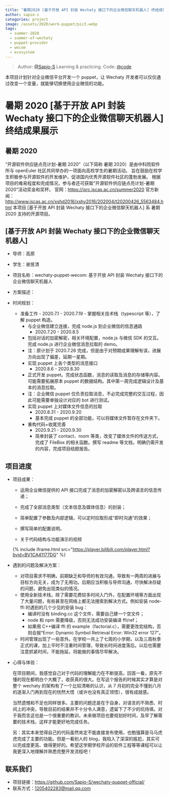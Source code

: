 ```yaml
---
title: "暑期2020 [基于开放 API 封装 Wechaty 接口下的企业微信聊天机器人] 终结成果展示"
author: sapio-s
categories: project
image: /assets/2020/work-puppet/pic3.webp
tags:
  - summer-2020
  - summer-of-wechaty
  - puppet-provider
  - wecom
  - ecosystem
---
```


<!-- markdownlint-disable -->

> Author: [@Sapio-S](https://github.com/Sapio-S) Learning & practicing.
> Code: [@code](https://github.com/Sapio-S/wechaty-puppet-official)

本项目计划针对企业微信平台开发一个 puppet，让 Wechaty 开发者可以仅仅通过改变一个变量，就能够切换使用企业微信的功能。

<!--more-->

# 暑期 2020 [基于开放 API 封装 Wechaty 接口下的企业微信聊天机器人] 终结成果展示

## 暑期 2020

“开源软件供应链点亮计划-暑期 2020”（以下简称 暑期 2020）是由中科院软件所与 openEuler 社区共同举办的一项面向高校学生的暑期活动。
旨在鼓励在校学生积极参与开源软件的开发维护，促进国内优秀开源软件社区的蓬勃发展。
根据项目的难易程度和完成情况，参与者还可获取“开源软件供应链点亮计划-暑期 2020”活动奖金和奖杯。
官网：https://isrc.iscas.ac.cn/summer2020 官方新闻：http://www.iscas.ac.cn/xshd2016/xshy2016/202004/t20200426_5563484.html
本项目 [基于开放 API 封装 Wechaty 接口下的企业微信聊天机器人] 系 暑期 2020 支持的开源项目。

## [基于开放 API 封装 Wechaty 接口下的企业微信聊天机器人]

- 导师：高原
- 学生：谢昱清

- 项目名称：wechaty-puppet-wecom: 基于开放 API 封装 Wechaty 接口下的企业微信聊天机器人
- 方案描述：
- 时间规划：
  - 准备工作 - 2020.7.1 - 2020.7.19 - 掌握相关技术栈（typescript 等），了解 puppet 构造。
    - 与企业微信建立连接，完成 node.js 到企业微信的信息通路
      - 2020.7.20 - 2020.8.5
    - 包括对话的加密解密，相关环境配置，node.js 与微信 SDK 的交互。完成 node.js 进行企业微信消息拉取的 demo。
    - 注：原计划于 2020.7.26 完成，但是由于对预期成果理解有误，进展方向出现了偏差，延期一星期。
    - 实现 puppet 上各个类型的消息接口
      - 2020.8.6 - 2020.8.30
    - 正式开发 puppet。完成状态函数，消息的读取及消息的存储等内容。可能需要拓展原本 puppet 的数据结构。其中第一周完成逻辑设计及基本的消息拉取。
    - 注：企业微信 puppet 仅负责拉取消息，不必完成完整的交互过程，因此可能需要单独设计对应的 bot 进行测试。
    - 实现 puppet 上对媒体文件信息的拉取
      - 2020.8.31 - 2020.9.20
      - 基本完成 puppet 的全部功能，可以将媒体文件暂存在文件夹下。
    - 重构代码+收尾完善
      - 2020.9.21 - 2020.9.30
      - 简单封装了 contact、room 等类，改变了媒体文件的传送方式，完成了 FileBox 的相关函数。撰写 readme 等文档，明确仍需开发的内容，完成项目结题报告。

## 项目进度

- 项目成果：

  - 运用企业微信提供的 API 接口完成了消息的加密解密以及跨语言的信息传递；
  - 完成了全部消息类型（文本信息及媒体信息）的封装；
  - 简单配置了参数及内部逻辑，可以定时拉取形成“即时沟通”的效果；
  - 撰写简单的配置说明。

  - 关于代码结构与功能演示的视频

  {% include iframe.html src="https://player.bilibili.com/player.html?bvid=BV1CA41177DG" %}

- 遇到的问题及解决方案：

  - 对项目需求不明确，前期缺乏和导师的有效沟通，导致有一两周的进展与目标方向无关，成为了无用功。后期应当积极与导师沟通，尽快解决存疑的问题，避免出现类似的情况。
  - 使用全新技术栈，除了需要花费较多时间入门外，在配置环境等方面出现了大量问题，有些甚至在网络上都无法搜索到解决方式。例如安装 node-ffi 时遇到的几个少见的安装 bug：
    - 编译时没有 binding.cc 这个文件，需要自己建一个空文件；
    - node 和 npm 需要降级，否则无法成功安装编译 ffi/ref；
    - 如果用 C++编译 ffi 的 example（factorial.c），需要更改宏结构，否则会报“Error: Dynamic Symbol Retrieval Error: Win32 error 127”。
  - 时间管理出现了一些意外。在学校一共上了七周的小学期，以及三周秋季正式的课，加上平时不注重时间管理，导致长时间进度落后。以后也需要注意抓紧时间，不能拖延，将能做的事情尽早解决。

- 心得与体验：

  在项目期间，我感觉自己对于代码的理解能力在不断提高，回首一看，原先不懂的现在都明白个大概了，收获真的很大。在写这个报告的时候其实才算是对整个 wechaty 的架构有了一个比较清晰的认识，从 7 月初的完全不懂到八月的逐渐入门再到现在的恍然大悟（或许也没有真正领悟），很有成就感。

  当然遗憾和不足也同样很多。主要的问题还是在于自身，对语言的不熟悉、时间上的冲突，导致目前的结果并不十分令人满意，遗留下了不少的坑待填。对于我而言这也是一个很重要的教训，未来做项目也要规划好时间，及早了解需要的技术栈，这样才能更好地完成任务。

  另：其实本来觉得自己的代码虽然肯定不能直接发布使用，也勉强算是马马虎虎完成了主要的功能。但是一看别人的 blog，我陷入了深深的尴尬，其实可以完成度更高、做得更好的。希望这学期学校开设的软件工程等等课程可以让我更深入地理解并熟悉完整开发流程吧！

## 联系我们

- 项目链接：https://github.com/Sapio-S/wechaty-puppet-official/
- 联系方式：1205402283@mail.qq.com
